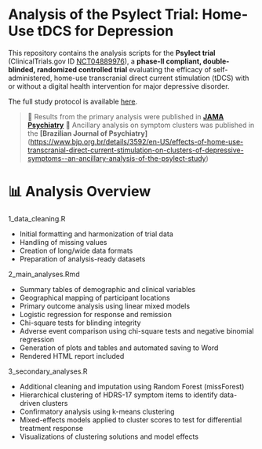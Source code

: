 # Analysis of the Psylect Trial: Home-Use tDCS for Depression

This repository contains the analysis scripts for the **Psylect trial** (ClinicalTrials.gov ID [NCT04889976](https://clinicaltrials.gov/ct2/show/NCT04889976)), a **phase-II compliant, double-blinded, randomized controlled trial** evaluating the efficacy of self-administered, home-use transcranial direct current stimulation (tDCS) with or without a digital health intervention for major depressive disorder.

The full study protocol is available [here](https://www.tandfonline.com/doi/10.1080/14737175.2022.2083959).

> 📄 Results from the primary analysis were published in [**JAMA Psychiatry**](https://jamanetwork.com/journals/jamapsychiatry/fullarticle/2813623)
> 📄 Ancillary analysis on symptom clusters was published in the **[Brazilian Journal of Psychiatry]**(https://www.bjp.org.br/details/3592/en-US/effects-of-home-use-transcranial-direct-current-stimulation-on-clusters-of-depressive-symptoms--an-ancillary-analysis-of-the-psylect-study)

# 📊 Analysis Overview
1_data_cleaning.R
- Initial formatting and harmonization of trial data
- Handling of missing values
- Creation of long/wide data formats
- Preparation of analysis-ready datasets

2_main_analyses.Rmd
- Summary tables of demographic and clinical variables
- Geographical mapping of participant locations
- Primary outcome analysis using linear mixed models
- Logistic regression for response and remission
- Chi-square tests for blinding integrity
- Adverse event comparison using chi-square tests and negative binomial regression
- Generation of plots and tables and automated saving to Word
- Rendered HTML report included

3_secondary_analyses.R
- Additional cleaning and imputation using Random Forest (missForest)
- Hierarchical clustering of HDRS-17 symptom items to identify data-driven clusters
- Confirmatory analysis using k-means clustering
- Mixed-effects models applied to cluster scores to test for differential treatment response
- Visualizations of clustering solutions and model effects


